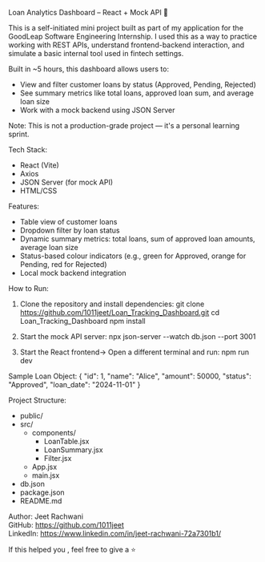Loan Analytics Dashboard – React + Mock API 💸

This is a self-initiated mini project built as part of my application for the GoodLeap Software Engineering Internship. I used this as a way to practice working with REST APIs, understand frontend-backend interaction, and simulate a basic internal tool used in fintech settings.

Built in ~5 hours, this dashboard allows users to:
- View and filter customer loans by status (Approved, Pending, Rejected)
- See summary metrics like total loans, approved loan sum, and average loan size
- Work with a mock backend using JSON Server

Note: This is not a production-grade project — it's a personal learning sprint.

Tech Stack:
- React (Vite)
- Axios
- JSON Server (for mock API)
- HTML/CSS

Features:
- Table view of customer loans
- Dropdown filter by loan status
- Dynamic summary metrics: total loans, sum of approved loan amounts, average loan size
- Status-based colour indicators (e.g., green for Approved, orange for Pending, red for Rejected)
- Local mock backend integration

How to Run:

1. Clone the repository and install dependencies:
   git clone https://github.com/1011jeet/Loan_Tracking_Dashboard.git
   cd Loan_Tracking_Dashboard
   npm install

2. Start the mock API server:
   npx json-server --watch db.json --port 3001

3. Start the React frontend-> Open a different terminal and run:
   npm run dev


Sample Loan Object:
{
  "id": 1,
  "name": "Alice",
  "amount": 50000,
  "status": "Approved",
  "loan_date": "2024-11-01"
}

Project Structure:
- public/
- src/
  - components/
    - LoanTable.jsx
    - LoanSummary.jsx
    - Filter.jsx
  - App.jsx
  - main.jsx
- db.json
- package.json
- README.md

Author:
Jeet Rachwani  
GitHub: https://github.com/1011jeet  
LinkedIn: https://www.linkedin.com/in/jeet-rachwani-72a7301b1/

If this helped you , feel free to give a ⭐
